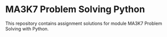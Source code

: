 # MA3K7 Problem Solving Python
This repository contains assignment solutions for module MA3K7 Problem Solving with Python.
